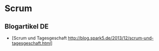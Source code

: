 # Scrum 
## Blogartikel DE
* [Scrum und Tagesgeschaft http://blog.spark5.de/2013/12/scrum-und-tagesgeschaft.html]
